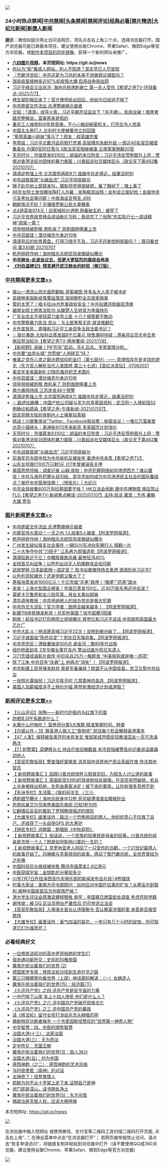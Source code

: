 ![](https://raw.githubusercontent.com/fqnews/bnews/master/64photo/fqnews-qr.jpg)

<div id="tt">
<h3>24小时热点禁闻|<a href="#%E4%B8%AD%E5%85%B1%E7%A6%81%E9%97%BB%E6%9B%B4%E5%A4%9A%E6%96%87%E7%AB%A0">中共禁闻</a>|<a href="#%E5%9B%BE%E7%89%87%E6%96%B0%E9%97%BB%E6%9B%B4%E5%A4%9A%E6%96%87%E7%AB%A0">头条禁闻</a>|<a href="#%E6%96%B0%E9%97%BB%E8%AF%84%E8%AE%BA%E6%9B%B4%E5%A4%9A%E6%96%87%E7%AB%A0">禁闻评论|<a href="#%E5%BF%85%E7%9C%8B%E7%BB%8F%E5%85%B8%E5%A5%BD%E6%96%87">经典必看|<a href="/video.md#%E7%A6%81%E7%89%87%E7%B2%BE%E9%80%89">禁片精选</a>|<a href="https://github.com/fqnews/djy/blob/master/gb/nf1351518.md#1">大纪元新闻</a>|<a href="https://github.com/fqnews/ntdtv/blob/master/gb/prog204.md#1">新唐人新闻</a></h3>
<div><b>提示：</b>微信如提示停止访问该网页，须先点击右上角三个点，选择浏览器打开。国产浏览器可能已屏蔽本项目，建议使用谷歌Chrome、苹果Safari、微软Edge等官方浏览器。或<a href="https://github.com/fqnews/bnews/blob/master/%E5%88%B6%E4%BD%9Cgit%E7%A6%81%E9%97%BB%E9%95%9C%E5%83%8F.md">制作本项目的同步镜像</a>，获得一个新的网址来推广。</div>
<ul>
<li><b><a href="http://d1.bdrive.tk/64.mp4" target="_blank">六四图片视频</a>，本页短网址: https://git.io/jnews</b></li>
<li><a href="/cnnews/20210708/1582849.md">你以为“偷”看成人网站，别人不知道？其实早已人尽皆知</a></li>
<li><a href="/ssgc/20210708/1582621.md">〖兲朝浮世绘〗中共这是为习总的未来不测做舆论铺垫吗？</a></li>
<li><a href="/cbnews/20210708/1582554.md">瑞丽疫苗接种率近97%却疫情大爆 启用战争铁丝网</a></li>
<li><a href="/comments/20210708/1582497.md">习近平峰会又出状况; 海地总统遇刺身亡 第一夫人受伤【希望之声TV-环球看点-2021/7/7】</a></li>
<li><a href="/cnnews/20210708/1582819.md">林生斌的报应来了！官方律师给出回应，他如今已经逃不掉了</a></li>
<li><a href="/topimagenews/20210708/1583017.md">中共绝密文件流出 杀港警嫁祸示威者</a></li>
<li><a href="/cbnews/20210708/1582657.md">文昭：「滴滴」成导火索，习近平踢开证监会下「杀手鐧」，和局全破！暗黑套路完整解说，富豪原来是假的</a></li>
<li><a href="/funmedia/20210708/1582817.md">重庆工人维修800年观音像，不小心触动秘密机关，打开后令人惊喜</a></li>
<li><a href="/cnnews/20210708/1582558.md">中国太太再打人 比利时大使被要求立刻回国</a></li>
<li><a href="/cnnews/20210708/1582887.md">“草原英雄小姐妹”落马了？网友：假英雄完蛋</a></li>
<li><a href="/comments/20210708/1582999.md">李燕铭：习近平北戴河会前掀打虎潮 高层搏杀急剧升级 一周近40名官员被密集查处 内蒙6官同日落马 3政法高官相继被查 云南窝案掀翻20官</a></li>
<li><a href="/cbnews/20210708/1582771.md">天亮时分：市值蒸发8310亿；胡温的末日愁苦；习近平违反惯例晋升上将；警惕对香港法轮功团体的暴力栽赃；川普起诉社交媒体巨头（政论天下第462集 20210707）</a></li>
<li><a href="/cbnews/20210708/1582888.md">滴滴逆势强上市 北京震怒再砍8刀 谁跟中共走得近，结果没好的</a></li>
<li><a href="/cbnews/20210708/1582728.md">中共战狼首提“头破血流” 习近平彻底破功</a></li>
<li><a href="/funmedia/20210708/1582845.md">狮子趴在树上瑟瑟发抖，摄影师觉得很疑惑，看了眼树下：摊上事了</a></li>
<li><a href="/comments/20210708/1582654.md">86岁女院士发信曝张陶打人内幕：张陶极其凶残！会判会立案纪检！会查他贪污及黑社会等问题！中南海谣言预言_490</a></li>
<li><a href="/worldnews/20210708/1582846.md">朝鲜情况不妙？平壤俄罗斯公民大量撤离</a></li>
<li><a href="/cbnews/20210708/1582587.md">点4道菜收974元！店家喊标价透明 网看破玄机：被宰了</a></li>
<li><a href="/bannedvideo/20210708/1582844.md">习近平世界政党峰会讲话断片15秒：我说完了？张陶“忠实执行七一讲话精神”绑架一尊？</a></li>
<li><a href="/cbnews/20210708/1583002.md">领导频频被割喉 商机来了 防割围脖隆重上市</a></li>
<li><a href="/cbnews/20210708/1583007.md">中共双面谍！潜伏梅克尔身边10年</a></li>
<li><a href="/bannedvideo/20210708/1582863.md">滴滴背后的权贵算盘，打得习措手不及，习近平还能控制局面吗？｜薇羽看世间 第330期 20210707</a></li>
<li><a href="/topimagenews/20210708/1582726.md">枪声砰砰作响！海地暗杀总统现场录像疑似曝光</a></li>
<li><b><a href="/comments/20200211/1275071.md" target="_blank">中共肺炎-此波会过去，但更大更猛烈的瘟疫会再来</a></b></li>
<li><b><a href="/comments/20200207/1272816.md" target="_blank">《刘伯温碑记》预言避开武汉肺炎的妙招（修订版）</a></b></li>
</ul>
</div>

<div class="catlist">
<h3><a href="/cbnews/" target="_blank">中共禁闻</a><span><a href="/cbnews/" target="_blank" rel="nofollow">更多文章>></a></span></h3>
<ul>
<li><a href="/cbnews/20210709/1583233.md" target="_blank">唐山一漂流山洞大面积翻船 游客被困 传多名大人孩子被冲走</a></li>
<li><a href="/cbnews/20210708/1583193.md" target="_blank">高接种率阻断疫情蔓延落空 瑞丽畹町全员居家隔离</a></li>
<li><a href="/cbnews/20210708/1583161.md" target="_blank">管的太宽了！唱卡拉ok也危害政权安全？中共拟建违规曲目清单</a></li>
<li><a href="/cbnews/20210708/1583056.md" target="_blank">越南女硕士修炼法轮功 从酸楚人生转变为幸福快乐</a></li>
<li><a href="/cbnews/20210708/1583129.md" target="_blank">广东女店主手提双菜刀直骂土匪 十几个城管都不敢动</a></li>
<li><a href="/cbnews/20210708/1583128.md" target="_blank">中共警察暴力执法 民众：与土匪黑帮无异 就该推翻它</a></li>
<li><a href="/cbnews/20210708/1583119.md" target="_blank">大外宣放风：周强和习近平三亲信争当政法委书记？</a></li>
<li><a href="/comments/20210708/1583080.md" target="_blank">💥 股价暴跌 大陆科企蒸发超8千亿美元  抛售潮将持续；港亲共议员无中生有 施压禁法轮功【希望之声TV-两岸要闻-2021/7/8】</a></li>
<li><a href="/comments/20210708/1583064.md" target="_blank">【新视野】突破！PA“列车”启动，先礼后兵。专家案情分析。</a></li>
<li><a href="/cbnews/20210708/1583051.md" target="_blank">中共要“血肉长城” 您愿做“人肉砖瓦”吗？</a></li>
<li><a href="/comments/20210708/1583028.md" target="_blank">唯美之灵在心灵之巅点燃信仰的金灯（第七部分）—— 意境性存在是丰饶的虚无（东方哲人解析当代人类困惑  第三十七讲）【袁红冰杏坛】 07082021</a></li>
<li><a href="/cbnews/20210708/1583018.md" target="_blank">美空军发表最新B-21隐形轰炸机艺术图片</a></li>
<li><a href="/cbnews/20210708/1583007.md" target="_blank">中共双面谍！潜伏梅克尔身边10年</a></li>
<li><a href="/cbnews/20210708/1583002.md" target="_blank">领导频频被割喉 商机来了 防割围脖隆重上市</a></li>
<li><a href="/cbnews/20210708/1582990.md" target="_blank">南方暴雨持续 江苏连发46个预警</a></li>
<li><a href="/cbnews/20210708/1582888.md" target="_blank">滴滴逆势强上市 北京震怒再砍8刀 谁跟中共走得近，结果没好的</a></li>
<li><a href="/comments/20210708/1582871.md" target="_blank">💥 路透社踢爆：中国产检公司疑与军方共享基因资料；武汉同一入境航班52例确诊和感染【希望之声-午夜新闻-2021/07/07】</a></li>
<li><a href="/cbnews/20210708/1582813.md" target="_blank">因言获罪大陆前体制内人士揭冤狱真相</a></li>
<li><a href="/comments/20210708/1582812.md" target="_blank">挑战！川普集体诉”Twitter、Facebook和谷歌；秘密会议！一堆亿万富豪爱达荷小镇碰头；美通胀创13年来新高 多家超市计划涨价</a></li>
<li><a href="/cbnews/20210708/1582771.md" target="_blank">天亮时分：市值蒸发8310亿；胡温的末日愁苦；习近平违反惯例晋升上将；警惕对香港法轮功团体的暴力栽赃；川普起诉社交媒体巨头（政论天下第462集 20210707）</a></li>
<li><a href="/cbnews/20210708/1582728.md" target="_blank">中共战狼首提“头破血流” 习近平彻底破功</a></li>
<li><a href="/comments/20210708/1582711.md" target="_blank">前海军司令部中校为中共偷机反被坐牢 看透中共本质【希望之声TV】</a></li>
<li><a href="/cbnews/20210708/1582689.md" target="_blank">山东女存银行100万只剩1元 讨7年曾被诬告关押</a></li>
<li><a href="/cbnews/20210708/1582687.md" target="_blank">美国思想领袖：调查记者 山姆‧库柏：中共犯罪网络如何渗透西方？难以置信！中共与海外犯罪头目勾结，哥华市如何成为中共渗透民主社会的国际集结点？揭开中共管用伎俩！（预告片）| 大纪元</a></li>
<li><a href="/comments/20210708/1582668.md" target="_blank">中共全球收集800万孕妇基因要干啥？ HK立法会闹剧 建中共博物馆 施压禁止FLG【希望之声TV-新闻焦点解读-2021/07/07】主持:高洁  嘉宾：方伟 秦鹏 大雄 贾岛</a></li>

</ul>
</div>
<div class="catlist">
<h3><a href="/topimagenews/" target="_blank">图片新闻</a><span><a href="/topimagenews/" target="_blank" rel="nofollow">更多文章>></a></span></h3>
<ul>
<li><a href="/topimagenews/20210708/1583017.md" target="_blank">中共绝密文件流出 杀港警嫁祸示威者</a></li>
<li><a href="/topimagenews/20210708/1582899.md" target="_blank">内蒙官场大震动！一天之内 1人投案5人被查 【阿波罗网报道】</a></li>
<li><a href="/topimagenews/20210708/1582726.md" target="_blank">枪声砰砰作响！海地暗杀总统现场录像疑似曝光</a></li>
<li><a href="/topimagenews/20210707/1582217.md" target="_blank">广州发生疑似报复社会事件 一辆SUV车冲向车辆行人 撞翻一片</a></li>
<li><a href="/topimagenews/20210707/1582216.md" target="_blank">二十大争夺中共“刀把子” 江系再为周强造势【阿波罗网报道】</a></li>
<li><a href="/topimagenews/20210707/1582113.md" target="_blank">滴滴狂跌近千亿！中概股暴跌风暴 最惨狂泻40%</a></li>
<li><a href="/topimagenews/20210707/1582028.md" target="_blank">全球首见AI战争！以色列出动无人机蜂群攻击哈玛斯</a></li>
<li><a href="/topimagenews/20210706/1581728.md" target="_blank">武统梦碎 日本副首相一语定音？ 脸书谷歌推特扬言离港 滴滴抗命习近平?</a></li>
<li><a href="/topimagenews/20210706/1581523.md" target="_blank">以色列货轮被炸？还是伊朗又糗大了？</a></li>
<li><a href="/topimagenews/20210706/1581506.md" target="_blank">茅板块蒸发逾1900亿元！千亿市值“牙茅”跌停！“眼茅”“药茅”跳水</a></li>
<li><a href="/topimagenews/20210706/1581505.md" target="_blank">突发！上海大型国企被查！市值已蒸发150亿，近30万股东再迎冲击波？</a></li>
<li><a href="/topimagenews/20210706/1581222.md" target="_blank">莫妮卡贝鲁奇和女儿拍写真，母女太美似姐妹</a></li>
<li><a href="/topimagenews/20210705/1580992.md" target="_blank">清华退休教授：中共用纳税人的钱办党庆是极大犯罪</a></li>
<li><a href="/topimagenews/20210705/1580819.md" target="_blank">中共外交大混乱？官方学者：困惑会越来越多！ 【阿波罗网报道】</a></li>
<li><a href="/topimagenews/20210705/1580483.md" target="_blank">新建119座核弹发射井！共军呛美国？张宇韶爆3阳谋</a></li>
<li><a href="/topimagenews/20210704/1580353.md" target="_blank">刷屏！航投书记打伤两院士视频曝光 拜登忆和习近平谈话 中资欲购英国最大芯片厂</a></li>
<li><a href="/topimagenews/20210704/1580198.md" target="_blank">中共大乱斗！杨洁篪高喊习近平32次！没想到被点破了&#8230;【阿波罗网报道】</a></li>
<li><a href="/topimagenews/20210704/1580090.md" target="_blank">习近平或面临“陈桥兵变”？党庆日天降异象。【阿波罗网报道】</a></li>
<li><a href="/topimagenews/20210704/1579925.md" target="_blank">中共党庆后！港股重挫逾500点 谢金河：像90年代台股</a></li>
<li><a href="/topimagenews/20210704/1579885.md" target="_blank">纽约抢匪劫车 2岁华裔女童在车内 警出动直升机拦车逮人</a></li>
<li><a href="/topimagenews/20210703/1579780.md" target="_blank">习71念错成语影片疯传 中印屯兵25万一触即发 “中美脱钩或是唯一选项”</a></li>
<li><a href="/topimagenews/20210703/1579613.md" target="_blank">除了江朱 中共百年“庆典”上 他再次“消失” ！【阿波罗网报道】</a></li>
<li><a href="/topimagenews/20210702/1579216.md" target="_blank">中共新建上百导弹发射井 竟是军备骗局？欧盟不认中国疫苗，世卫又帮中共站台</a></li>
<li><a href="/topimagenews/20210702/1578867.md" target="_blank">一张照片露端倪！习近平挥手时 几常委神态各异 【阿波罗网报道】</a></li>
<li><a href="/topimagenews/20210702/1578533.md" target="_blank">美国人加薪幅度追不上物价升幅 拜登刺激经济计划或遇阻？</a></li>

</ul>
</div>
<div class="catlist">
<h3><a href="/comments/" target="_blank">新闻评论</a><span><a href="/comments/" target="_blank" rel="nofollow">更多文章>></a></span></h3>
<ul>
<li><a href="/comments/20210709/1583237.md" target="_blank">【火山评论】张陶——新时代的衙内与红旗下的蛋</a></li>
<li><a href="/comments/20210709/1583224.md" target="_blank">防晒乳SPF系数是什么？</a></li>
<li><a href="/comments/20210709/1583223.md" target="_blank">水果什么时候吃？ 营养师分类5大族群 精准掌握时间、种类</a></li>
<li><a href="/comments/20210709/1583221.md" target="_blank">【示威以外・3】移英港人做义工“食物师” 抓住每个机会解释香港事务</a></li>
<li><a href="/comments/20210709/1583220.md" target="_blank">【47 人案】保释被告离开时未有发言 惟邹家成开腔促惩教准囚友一天可洗澡两次</a></li>
<li><a href="/comments/20210709/1583219.md" target="_blank">【7.1 刺警案】梁健辉头七 持白花依旧被截查 有市民指被警告向记者说话属煽动他人</a></li>
<li><a href="/comments/20210709/1583218.md" target="_blank">【高官犯聚饭局】警查强奸案揭发 消息指中资房地产民企高层在席 传涉其他官员</a></li>
<li><a href="/comments/20210709/1583217.md" target="_blank">【 新视野故事汇 】回顾川普总统侠肝义胆救农妇，为陌生人讨公道的故事</a></li>
<li><a href="/comments/20210709/1583216.md" target="_blank">【 新视野故事汇 】英国航空5390的驾驶舱挡风玻璃，在高空突然破碎，机长上半身被摔出机舱，生死由乘客决定！接下来的事情，让你有很多意想不到</a></li>
<li><a href="/comments/20210709/1583215.md" target="_blank">【东洲专栏】生活篇：《我的前半生 〈三〉》</a></li>
<li><a href="/comments/20210709/1583214.md" target="_blank">遇刺细节曝光！海地总统身中12枪 死前疑遭凌虐左眼被挖出</a></li>
<li><a href="/comments/20210709/1583213.md" target="_blank">热带风暴艾尔莎席卷美国东南部 已知1死10伤</a></li>
<li><a href="/comments/20210708/1583204.md" target="_blank">它翻墙后妥妥的看到了罗翔教授描述的情形</a></li>
<li><a href="/comments/20210708/1583176.md" target="_blank">【大雄专栏】画里话外：路过一个恐怖旅店的商人，他的好奇心不仅救了自己，还收获了一头自带GPS 的大黑驴</a></li>
<li><a href="/comments/20210708/1583175.md" target="_blank">【钟宏专栏】诗歌篇：题摄影《中秋庭院》</a></li>
<li><a href="/comments/20210708/1583173.md" target="_blank">【 新视野故事汇 】俗话说，一个民族的较量就是母亲的较量。川普总统的母亲是怎样一个人？她是如何影响川普的一生的？</a></li>
<li><a href="/comments/20210708/1583172.md" target="_blank">【 新视野故事汇 】克罗地亚老人抱回了一只受伤的白鹳，一个21世纪最感人的故事开始了。玛琳娜与克莱佩坦的故事，感动了黎巴嫩总统，全世界曾经为之祈祷</a></li>
<li><a href="/comments/20210708/1583169.md" target="_blank">中国科技巨头继续被抛售 腾讯市值蒸发2.4亿港元</a></li>
<li><a href="/comments/20210708/1583168.md" target="_blank">中医窥探宇宙：金钥匙的分量知多少</a></li>
<li><a href="/comments/20210708/1583163.md" target="_blank">川爷7月7日在纽泽西高尔夫俱乐部的新闻发布会片段│#熊猫侠</a></li>
<li><a href="/comments/20210708/1583155.md" target="_blank">时事大家谈：美南方司令部顾问：如何应对中国在拉美的扩张？从塞舌尔到智利 接种中国疫苗后为何疫情严峻？</a></li>
<li><a href="/comments/20210708/1583146.md" target="_blank">港大学生评议会感激梁健辉牺牲 南早：李国章已邀国安处调查 考虑开除学籍</a></li>
<li><a href="/comments/20210708/1583145.md" target="_blank">谢伟俊：被 DQ 区议员明白严重性后 仍可参选立法会</a></li>
<li><a href="/comments/20210708/1583144.md" target="_blank">【高官犯聚饭局】入境海关首长认违限聚令 否认晚宴涉强奸案 未答是否接受款待</a></li>
<li><a href="/comments/20210708/1583143.md" target="_blank">【大雄专栏】画里话外：香气四溢的昙花，一年只有几个小时的绽放，你可知道它们为谁而开？</a></li>

</ul>
</div>

<div class="catlist">
<h3>必看经典好文</h3>
<ul>
<li><a href="/cbnews/20200702/1354550.md" target="_blank">一位修炼法轮功的高中老师和她的学生们</a></li>
<li><a href="/cbnews/20180711/970353.md" target="_blank">宿命通功能所见：史前的玛雅帝国</a></li>
<li><a href="/topimagenews/20180520/944940.md" target="_blank">魔鬼在统治着我们的世界 (2)</a></li>
<li><a href="/comments/20200607/783186.md" target="_blank">德国医学专家：修炼法轮功找到生命升华之路</a></li>
<li><a href="/comments/20200426/1319648.md" target="_blank">第三只眼睛带你看世界（上部）神话密码解译：（一）女娲造人</a></li>
<li><a href="/topimagenews/20180610/955499.md" target="_blank">魔鬼在统治着我们的世界(15)：经济篇(下)</a></li>
<li><a href="/bookonline/20131116/201053.md" target="_blank">《九评共产党》之四 评共产党是反宇宙的力量</a></li>
<li><a href="/cbnews/20200611/1343057.md" target="_blank">一中巴摔下山崖 车上十四人惨死 他们是什么人？</a></li>
<li><a href="/bookonline/20131116/201050.md" target="_blank">《九评共产党》之六 评中国共产党破坏民族文化</a></li>
<li><a href="/bookonline/20131116/201054.md" target="_blank">《九评共产党》之三 评中国共产党的暴政</a></li>
<li><a href="/comments/20190512/1127015.md" target="_blank">读《转法轮》留守女孩打消自杀念头柳暗花明</a></li>
<li><a href="/cnnews/20210317/1506463.md" target="_blank">揭秘特异功能者梅辛 一个令爱因斯坦赞叹的“世界第一神奇人物”</a></li>
<li><a href="/comments/20200605/783247.md" target="_blank">中华智慧：四、中医的顺势智慧</a></li>
<li><a href="/cbnews/20180319/916654.md" target="_blank">治国大道(十三)：法家治国</a></li>
<li><a href="/cbnews/20180309/912114.md" target="_blank">治国大道(三)：无为而治</a></li>
<li><a href="/tculture/xiulian/20151111/470021.md" target="_blank">定中所见：天国王朝</a></li>
<li><a href="/topimagenews/20180521/945342.md" target="_blank">魔鬼在统治着我们的世界(3)：毁人36计</a></li>
<li><a href="/cbnews/20180311/913065.md" target="_blank">治国大道(五)：何为中国</a></li>
<li><a href="/comments/20210612/1565472.md" target="_blank">感悟神韵（之二）：感悟神韵的艺术风格</a></li>
<li><a href="/comments/20200327/1301424.md" target="_blank">与时疫使君（瘟神）的对话</a></li>
<li><a href="/ccpdope/20200907/1392129.md" target="_blank">太神奇了！怪梦救情人</a></li>
<li><a href="/ccpdope/20190803/1168965.md" target="_blank">耶稣为何不从十字架上走下来 证明自己是神</a></li>
<li><a href="/tculture/20200803/1373949.md" target="_blank">闭门即是深山，读书随处净土</a></li>
<li><a href="/topimagenews/20180524/946967.md" target="_blank">魔鬼在统治着我们的世界(5)：东方杀戮</a></li>
<li><a href="/comments/20200814/1379994.md" target="_blank">搞政治是天赋人权，应该大搞特搞</a></li>

</ul>
</div>

本页短网址: https://git.io/jnews

![](https://raw.githubusercontent.com/fqnews/bnews/master/64photo/fqnews-qr.jpg)

在浏览器中输入短网址 或使用微信、支付宝等二维码工具扫描二维码打开页面, 点击右上角"...", 在弹出菜单中点击“在浏览器打开”； 若网页被举报禁止访问，请点击“恢复申请访问”，将链接复制并粘贴到浏览器中打开（请不要使用QQ或360浏览器，建议使用谷歌Chrome、苹果Safari、微软Edge等官方浏览器）

![](https://raw.githubusercontent.com/fqnews/bnews/master/64photo/wx.jpg)